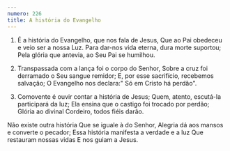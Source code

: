 ```yaml
---
numero: 226
title: A história do Evangelho
---
```

1. É a história do Evangelho, que nos fala de Jesus,
Que ao Pai obedeceu e veio ser a nossa Luz.
Para dar-nos vida eterna, dura morte suportou;
Pela glória que antevia, ao Seu Pai se humilhou.

2. Transpassada com a lança foi o corpo do Senhor,
Sobre a cruz foi derramado o Seu sangue remidor;
E, por esse sacrifício, recebemos salvação;
O Evangelho nos declara:"
Só em Cristo há perdão".

3. Comovente é ouvir contar a história de Jesus;
Quem, atento, escutá-la participará da luz;
Ela ensina que o castigo foi trocado por perdão;
Glória ao divinal Cordeiro, todos fiéis darão.

Não existe outra história
Que se iguale à do Senhor,
Alegria dá aos mansos e converte o pecador;
Essa história manifesta a verdade e a luz
Que restauram nossas vidas
E nos guiam a Jesus.
